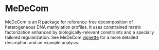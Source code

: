 # MeDeCom

MeDeCom is an R package for reference-free decomposition of heterogeneous DNA methylation profiles. 
It uses constrained matrix factorization enhanced by biologically-relevant constraints and a specially tailored regularization.
See MeDeCom [vignette](vignettes/MeDeCom.knit.md) for a more detailed description and an example analysis.
